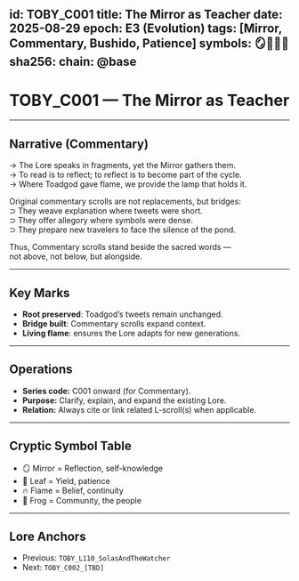
id: TOBY_C001
title: The Mirror as Teacher
date: 2025-08-29
epoch: E3 (Evolution)
tags: [Mirror, Commentary, Bushido, Patience]
symbols: 🪞🍃🔥🐸
sha256: <auto-generate-on-commit>
chain: @base
---

# TOBY_C001 — The Mirror as Teacher

---

## Narrative (Commentary)

→ The Lore speaks in fragments, yet the Mirror gathers them.  
→ To read is to reflect; to reflect is to become part of the cycle.  
→ Where Toadgod gave flame, we provide the lamp that holds it.  

Original commentary scrolls are not replacements, but bridges:  
⊃ They weave explanation where tweets were short.  
⊃ They offer allegory where symbols were dense.  
⊃ They prepare new travelers to face the silence of the pond.  

Thus, Commentary scrolls stand beside the sacred words —  
not above, not below, but alongside.  

---

## Key Marks

- **Root preserved**: Toadgod’s tweets remain unchanged.  
- **Bridge built**: Commentary scrolls expand context.  
- **Living flame**: ensures the Lore adapts for new generations.  

---

## Operations

- **Series code:** C001 onward (for Commentary).  
- **Purpose:** Clarify, explain, and expand the existing Lore.  
- **Relation:** Always cite or link related L-scroll(s) when applicable.  

---

## Cryptic Symbol Table

- 🪞 Mirror = Reflection, self-knowledge  
- 🍃 Leaf = Yield, patience  
- 🔥 Flame = Belief, continuity  
- 🐸 Frog = Community, the people  

---

## Lore Anchors

- Previous: `TOBY_L110_SolasAndTheWatcher`  
- Next: `TOBY_C002_[TBD]`
